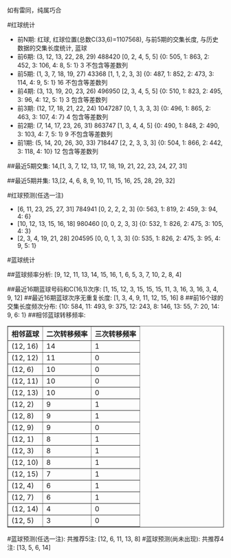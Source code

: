 <!-- 
.. title: 双色球2016043期(2016-04-17)数据分析报告
.. slug: slott-2016043-2016-04-17-report
.. date: 2016-04-18 08:00:00 UTC+08:00
.. tags: Lottery
.. link: 
.. description: 
.. type: text
-->

如有雷同，纯属巧合

<!-- TEASER_END-->

#红球统计

- 前N期: 红球, 红球位置(总数C(33,6)=1107568), 与前5期的交集长度, 与历史数据的交集长度统计, 蓝球
- 前6期: (3, 12, 13, 22, 28, 29) 488420 [0, 2, 4, 5, 5] {0: 505, 1: 863, 2: 452, 3: 106, 4: 8, 5: 1} 3 不包含等差数列
- 前5期: (1, 3, 7, 18, 19, 27) 43368 [1, 1, 2, 3, 3] {0: 487, 1: 852, 2: 473, 3: 114, 4: 9, 5: 1} 16 不包含等差数列
- 前4期: (3, 13, 19, 20, 23, 26) 496950 [2, 3, 4, 5, 5] {0: 510, 1: 823, 2: 495, 3: 96, 4: 12, 5: 1} 3 包含等差数列
- 前3期: (12, 17, 18, 21, 22, 24) 1047287 [0, 1, 3, 3, 3] {0: 496, 1: 865, 2: 463, 3: 107, 4: 7} 4 包含等差数列
- 前2期: (7, 14, 17, 23, 26, 31) 863747 [1, 3, 4, 4, 5] {0: 490, 1: 848, 2: 490, 3: 103, 4: 7, 5: 1} 9 不包含等差数列
- 前1期: (5, 14, 20, 26, 30, 33) 718447 [2, 2, 3, 3, 3] {0: 504, 1: 866, 2: 442, 3: 118, 4: 10} 12 包含等差数列

##最近5期交集:
14,[1, 3, 7, 12, 13, 17, 18, 19, 21, 22, 23, 24, 27, 31]

##最近5期并集:
13,[2, 4, 6, 8, 9, 10, 11, 15, 16, 25, 28, 29, 32]

#红球预测(任选一注)

- [6, 11, 23, 25, 27, 31] 784941 [0, 2, 2, 2, 3] {0: 563, 1: 819, 2: 459, 3: 94, 4: 6}
- [10, 12, 13, 15, 16, 18] 980460 [0, 0, 2, 3, 3] {0: 532, 1: 826, 2: 475, 3: 105, 4: 3}
- [2, 3, 4, 19, 21, 28] 204595 [0, 0, 1, 3, 3] {0: 535, 1: 826, 2: 475, 3: 95, 4: 9, 5: 1}

#蓝球统计

##蓝球频率分析:
[9, 12, 11, 13, 14, 15, 16, 1, 6, 5, 3, 7, 10, 2, 8, 4]

##最近16期蓝球号码和C(16,1)次序:
 [1, 15, 12, 3, 15, 15, 15, 11, 3, 16, 3, 16, 3, 4, 9, 12]
##最近16期蓝球次序无重复长度:
 [1, 3, 4, 9, 11, 12, 15, 16] 8
##前16个球的交集长度频次分布:
{10: 584, 11: 493, 9: 375, 12: 243, 8: 146, 13: 55, 7: 20, 14: 9, 6: 1}
##相邻蓝球转移频率:
 <table border="1" class="table table-striped dataframe">
  <thead>
    <tr style="text-align: right;">
      <th>相邻蓝球</th>
      <th>二次转移频率</th>
      <th>三次转移频率</th>
    </tr>
  </thead>
  <tbody>
    <tr>
      <td>(12, 16)</td>
      <td>14</td>
      <td>1</td>
    </tr>
    <tr>
      <td>(12, 12)</td>
      <td>11</td>
      <td>0</td>
    </tr>
    <tr>
      <td>(12, 6)</td>
      <td>10</td>
      <td>0</td>
    </tr>
    <tr>
      <td>(12, 11)</td>
      <td>10</td>
      <td>0</td>
    </tr>
    <tr>
      <td>(12, 13)</td>
      <td>10</td>
      <td>0</td>
    </tr>
    <tr>
      <td>(12, 2)</td>
      <td>9</td>
      <td>1</td>
    </tr>
    <tr>
      <td>(12, 8)</td>
      <td>9</td>
      <td>1</td>
    </tr>
    <tr>
      <td>(12, 9)</td>
      <td>9</td>
      <td>0</td>
    </tr>
    <tr>
      <td>(12, 1)</td>
      <td>8</td>
      <td>1</td>
    </tr>
    <tr>
      <td>(12, 3)</td>
      <td>8</td>
      <td>1</td>
    </tr>
    <tr>
      <td>(12, 10)</td>
      <td>8</td>
      <td>1</td>
    </tr>
    <tr>
      <td>(12, 15)</td>
      <td>7</td>
      <td>1</td>
    </tr>
    <tr>
      <td>(12, 4)</td>
      <td>6</td>
      <td>1</td>
    </tr>
    <tr>
      <td>(12, 7)</td>
      <td>6</td>
      <td>1</td>
    </tr>
    <tr>
      <td>(12, 14)</td>
      <td>4</td>
      <td>0</td>
    </tr>
    <tr>
      <td>(12, 5)</td>
      <td>3</td>
      <td>0</td>
    </tr>
  </tbody>
</table>
#蓝球预测(任选一注):
共推荐5注: [12, 6, 11, 13, 8]
#蓝球预测(尚未出现):
共推荐4注: [13, 5, 6, 14]

